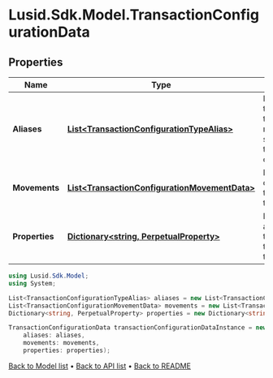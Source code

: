 # Lusid.Sdk.Model.TransactionConfigurationData

## Properties

Name | Type | Description | Notes
------------ | ------------- | ------------- | -------------
**Aliases** | [**List&lt;TransactionConfigurationTypeAlias&gt;**](TransactionConfigurationTypeAlias.md) | List of transaction types that map to this specific transaction configuration | 
**Movements** | [**List&lt;TransactionConfigurationMovementData&gt;**](TransactionConfigurationMovementData.md) | Movement data for the transaction type | 
**Properties** | [**Dictionary&lt;string, PerpetualProperty&gt;**](PerpetualProperty.md) | Properties attached to the transaction type | [optional] 

```csharp
using Lusid.Sdk.Model;
using System;

List<TransactionConfigurationTypeAlias> aliases = new List<TransactionConfigurationTypeAlias>();
List<TransactionConfigurationMovementData> movements = new List<TransactionConfigurationMovementData>();
Dictionary<string, PerpetualProperty> properties = new Dictionary<string, PerpetualProperty>();

TransactionConfigurationData transactionConfigurationDataInstance = new TransactionConfigurationData(
    aliases: aliases,
    movements: movements,
    properties: properties);
```

[Back to Model list](../README.md#documentation-for-models) &#8226; [Back to API list](../README.md#documentation-for-api-endpoints) &#8226; [Back to README](../README.md)
